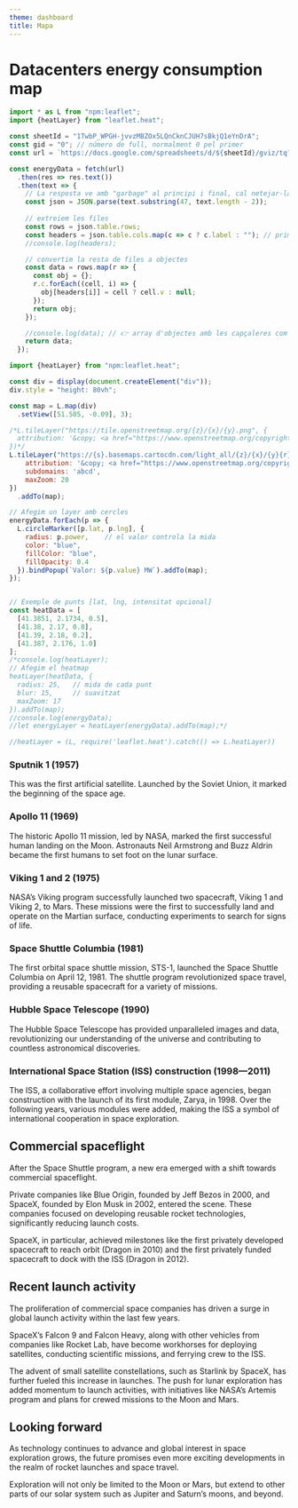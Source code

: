 ```yaml
---
theme: dashboard
title: Mapa
---
```


# Datacenters energy consumption map


```js
import * as L from "npm:leaflet";
import {heatLayer} from "leaflet.heat";
```

```js
const sheetId = "1TwbP_WPGH-jvvzMBZOx5LQnCknCJUH7sBkjQ1eYnDrA";
const gid = "0"; // número de full, normalment 0 pel primer
const url = `https://docs.google.com/spreadsheets/d/${sheetId}/gviz/tq?tqx=out:json&gid=${gid}`;

const energyData = fetch(url)
  .then(res => res.text())
  .then(text => {
    // La resposta ve amb "garbage" al principi i final, cal netejar-la
    const json = JSON.parse(text.substring(47, text.length - 2));
    
    // extreiem les files
    const rows = json.table.rows;
    const headers = json.table.cols.map(c => c ? c.label : ""); // primera fila = capçaleres
    //console.log(headers);

    // convertim la resta de files a objectes
    const data = rows.map(r => {
      const obj = {};
      r.c.forEach((cell, i) => {
        obj[headers[i]] = cell ? cell.v : null;
      });
      return obj;
    });

    //console.log(data); // 👉 array d'objectes amb les capçaleres com a propietats
    return data;
  });
```


```js
import {heatLayer} from "npm:leaflet.heat";

const div = display(document.createElement("div"));
div.style = "height: 80vh";

const map = L.map(div)
  .setView([51.505, -0.09], 3);

/*L.tileLayer("https://tile.openstreetmap.org/{z}/{x}/{y}.png", {
  attribution: '&copy; <a href="https://www.openstreetmap.org/copyright">OpenStreetMap</a>'
})*/
L.tileLayer("https://{s}.basemaps.cartocdn.com/light_all/{z}/{x}/{y}{r}.png", {
	attribution: '&copy; <a href="https://www.openstreetmap.org/copyright">OpenStreetMap</a> contributors &copy; <a href="https://carto.com/attributions">CARTO</a>',
	subdomains: 'abcd',
	maxZoom: 20
})
  .addTo(map);

// Afegim un layer amb cercles
energyData.forEach(p => {
  L.circleMarker([p.lat, p.lng], {
    radius: p.power,    // el valor controla la mida
    color: "blue",
    fillColor: "blue",
    fillOpacity: 0.4
  }).bindPopup(`Valor: ${p.value} MW`).addTo(map);
});


// Exemple de punts [lat, lng, intensitat opcional]
const heatData = [
  [41.3851, 2.1734, 0.5],
  [41.38, 2.17, 0.8],
  [41.39, 2.18, 0.2],
  [41.387, 2.176, 1.0]
];
/*console.log(heatLayer);
// Afegim el heatmap
heatLayer(heatData, {
  radius: 25,   // mida de cada punt
  blur: 15,     // suavitzat
  maxZoom: 17
}).addTo(map);
//console.log(energyData);
//let energyLayer = heatLayer(energyData).addTo(map);*/
```
```js
//heatLayer = (L, require('leaflet.heat').catch(() => L.heatLayer))
```
### Sputnik 1 (1957)

This was the first artificial satellite. Launched by the Soviet Union, it marked the beginning of the space age.

### Apollo 11 (1969)

The historic Apollo 11 mission, led by NASA, marked the first successful human landing on the Moon. Astronauts Neil Armstrong and Buzz Aldrin became the first humans to set foot on the lunar surface.

### Viking 1 and 2 (1975)

NASA’s Viking program successfully launched two spacecraft, Viking 1 and Viking 2, to Mars. These missions were the first to successfully land and operate on the Martian surface, conducting experiments to search for signs of life.

### Space Shuttle Columbia (1981)

The first orbital space shuttle mission, STS-1, launched the Space Shuttle Columbia on April 12, 1981. The shuttle program revolutionized space travel, providing a reusable spacecraft for a variety of missions.

### Hubble Space Telescope (1990)

The Hubble Space Telescope has provided unparalleled images and data, revolutionizing our understanding of the universe and contributing to countless astronomical discoveries.

### International Space Station (ISS) construction (1998—2011)

The ISS, a collaborative effort involving multiple space agencies, began construction with the launch of its first module, Zarya, in 1998. Over the following years, various modules were added, making the ISS a symbol of international cooperation in space exploration.

## Commercial spaceflight

After the Space Shuttle program, a new era emerged with a shift towards commercial spaceflight.

Private companies like Blue Origin, founded by Jeff Bezos in 2000, and SpaceX, founded by Elon Musk in 2002, entered the scene. These companies focused on developing reusable rocket technologies, significantly reducing launch costs.

SpaceX, in particular, achieved milestones like the first privately developed spacecraft to reach orbit (Dragon in 2010) and the first privately funded spacecraft to dock with the ISS (Dragon in 2012).

## Recent launch activity

The proliferation of commercial space companies has driven a surge in global launch activity within the last few years.

SpaceX’s Falcon 9 and Falcon Heavy, along with other vehicles from companies like Rocket Lab, have become workhorses for deploying satellites, conducting scientific missions, and ferrying crew to the ISS.

The advent of small satellite constellations, such as Starlink by SpaceX, has further fueled this increase in launches. The push for lunar exploration has added momentum to launch activities, with initiatives like NASA’s Artemis program and plans for crewed missions to the Moon and Mars.

## Looking forward

As technology continues to advance and global interest in space exploration grows, the future promises even more exciting developments in the realm of rocket launches and space travel.

Exploration will not only be limited to the Moon or Mars, but extend to other parts of our solar system such as Jupiter and Saturn’s moons, and beyond.
